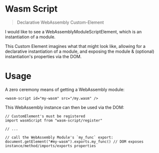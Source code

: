 # Wasm Script

> Declarative WebAssembly Custom-Element

I would like to see a WebAssemblyModuleScriptElement, which is an instantiation of a module.

This Custom Element imagines what that might look like, allowing for a declarative instantiation of a module, and exposing the module & (optional) instantiation's properties via the DOM.

# Usage

A zero ceremony means of getting a WebAssembly module:

`<wasm-script id="my-wasm" src="/my.wasm" />`

This WebAssembly instance can then be used via the DOM:

```
// CustomElement's must be registered
import wasmScript from "wasm-script/register"

// ...

// call the WebAssembly Module's `my_func` export:
document.getElement("#my-wasm").exports.my_func() // DOM exposes instance/method/imports/exports properties
```
